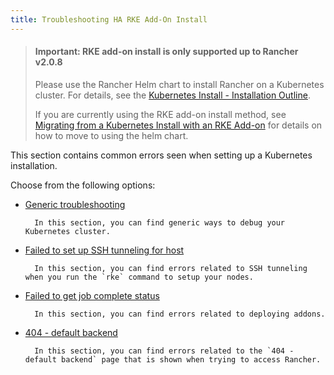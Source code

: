 ```yaml
---
title: Troubleshooting HA RKE Add-On Install
---
```


> #### **Important: RKE add-on install is only supported up to Rancher v2.0.8**
>
> Please use the Rancher Helm chart to install Rancher on a Kubernetes cluster. For details, see the [Kubernetes Install - Installation Outline](/docs/installation/k8s-install/#installation-outline).
>
> If you are currently using the RKE add-on install method, see [Migrating from a Kubernetes Install with an RKE Add-on](/docs/upgrades/upgrades/migrating-from-rke-add-on/) for details on how to move to using the helm chart.

This section contains common errors seen when setting up a Kubernetes installation.

Choose from the following options:

- [Generic troubleshooting](generic-troubleshooting/)

      	In this section, you can find generic ways to debug your Kubernetes cluster.

- [Failed to set up SSH tunneling for host]({{<baseurl>}}/rke/latest/en/troubleshooting/ssh-connectivity-errors/)

      	In this section, you can find errors related to SSH tunneling when you run the `rke` command to setup your nodes.

- [Failed to get job complete status](job-complete-status/)

      	In this section, you can find errors related to deploying addons.

- [404 - default backend](404-default-backend/)

      	In this section, you can find errors related to the `404 - default backend` page that is shown when trying to access Rancher.
